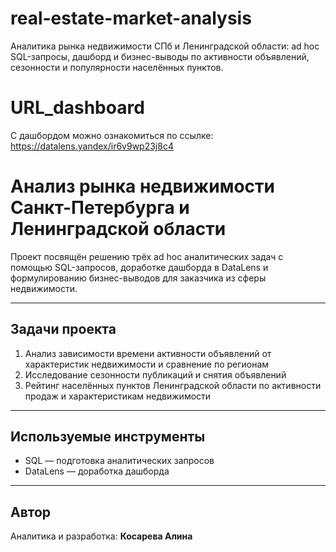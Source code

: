 # real-estate-market-analysis
Аналитика рынка недвижимости СПб и Ленинградской области: ad hoc SQL-запросы, дашборд и бизнес-выводы по активности объявлений, сезонности и популярности населённых пунктов.

# URL_dashboard
С дашбордом можно ознакомиться по ссылке: https://datalens.yandex/ir6v9wp23j8c4

# Анализ рынка недвижимости Санкт-Петербурга и Ленинградской области

Проект посвящён решению трёх ad hoc аналитических задач с помощью SQL-запросов, доработке дашборда в DataLens и формулированию бизнес-выводов для заказчика из сферы недвижимости.

---

## Задачи проекта

1. Анализ зависимости времени активности объявлений от характеристик недвижимости и сравнение по регионам  
2. Исследование сезонности публикаций и снятия объявлений  
3. Рейтинг населённых пунктов Ленинградской области по активности продаж и характеристикам недвижимости

---

## Используемые инструменты

- SQL — подготовка аналитических запросов  
- DataLens — доработка дашборда
  
---

## Автор

Аналитика и разработка: **Косарева Алина**  
